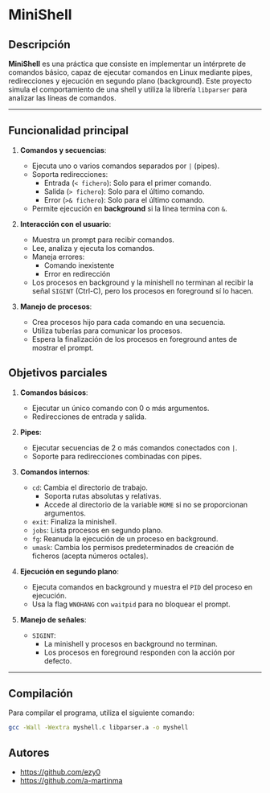 # MiniShell

## Descripción

**MiniShell** es una práctica que consiste en implementar un intérprete de comandos básico, capaz de ejecutar comandos en Linux mediante pipes, redirecciones y ejecución en segundo plano (background). Este proyecto simula el comportamiento de una shell y utiliza la librería `libparser` para analizar las líneas de comandos.

---
## Funcionalidad principal
1. **Comandos y secuencias**:
   - Ejecuta uno o varios comandos separados por `|` (pipes).
   - Soporta redirecciones:
     - Entrada (`< fichero`): Solo para el primer comando.
     - Salida (`> fichero`): Solo para el último comando.
     - Error (`>& fichero`): Solo para el último comando.
   - Permite ejecución en **background** si la línea termina con `&`.

2. **Interacción con el usuario**:
   - Muestra un prompt para recibir comandos.
   - Lee, analiza y ejecuta los comandos.
   - Maneja errores:
     - Comando inexistente
     - Error en redirección
   - Los procesos en background y la minishell no terminan al recibir la señal `SIGINT` (Ctrl-C), pero los procesos en foreground sí lo hacen.

3. **Manejo de procesos**:
   - Crea procesos hijo para cada comando en una secuencia.
   - Utiliza tuberías para comunicar los procesos.
   - Espera la finalización de los procesos en foreground antes de mostrar el prompt.

## Objetivos parciales
1. **Comandos básicos**:
   - Ejecutar un único comando con 0 o más argumentos.
   - Redirecciones de entrada y salida.
2. **Pipes**:
   - Ejecutar secuencias de 2 o más comandos conectados con `|`.
   - Soporte para redirecciones combinadas con pipes.
3. **Comandos internos**:
   - `cd`: Cambia el directorio de trabajo.
     - Soporta rutas absolutas y relativas.
     - Accede al directorio de la variable `HOME` si no se proporcionan argumentos.
   - `exit`: Finaliza la minishell.
   - `jobs`: Lista procesos en segundo plano.
   - `fg`: Reanuda la ejecución de un proceso en background.
   - `umask`: Cambia los permisos predeterminados de creación de ficheros (acepta números octales).

4. **Ejecución en segundo plano**:
   - Ejecuta comandos en background y muestra el `PID` del proceso en ejecución.
   - Usa la flag `WNOHANG` con `waitpid` para no bloquear el prompt.

5. **Manejo de señales**:
   - `SIGINT`:
     - La minishell y procesos en background no terminan.
     - Los procesos en foreground responden con la acción por defecto.

---

## Compilación

Para compilar el programa, utiliza el siguiente comando:

```bash
gcc -Wall -Wextra myshell.c libparser.a -o myshell
```

## Autores
- https://github.com/ezy0
- https://github.com/a-martinma
